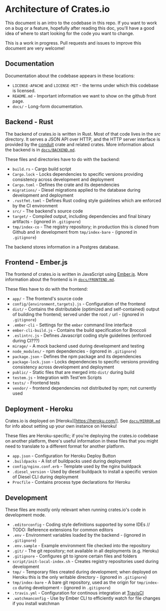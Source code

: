 # Architecture of Crates.io

This document is an intro to the codebase in this repo. If you want to work on a bug or a feature,
hopefully after reading this doc, you'll have a good idea of where to start looking for the code
you want to change.

This is a work in progress. Pull requests and issues to improve this document are very welcome!

## Documentation

Documentation about the codebase appears in these locations:

* `LICENSE-APACHE` and `LICENSE-MIT` - the terms under which this codebase is licensed.
* `README.md` - Important information we want to show on the github front page.
* `docs/` - Long-form documentation.

## Backend - Rust

The backend of crates.io is written in Rust. Most of that code lives in the *src* directory. It
serves a JSON API over HTTP, and the HTTP server interface is provided by the [conduit][] crate and
related crates. More information about the backend is in
[`docs/BACKEND.md`](https://github.com/rust-lang/crates.io/blob/master/docs/BACKEND.md).

[conduit]: https://crates.io/crates/conduit

These files and directories have to do with the backend:

* `build.rs` - Cargo build script
* `Cargo.lock` - Locks dependencies to specific versions providing consistency across development
  and deployment
* `Cargo.toml` - Defines the crate and its dependencies
* `migrations/` - Diesel migrations applied to the database during development and deployment
* `.rustfmt.toml` - Defines Rust coding style guidelines which are enforced by the CI environment
* `src/` - The backend's source code
* `target/` - Compiled output, including dependencies and final binary artifacts - (ignored in
  `.gitignore`)
* `tmp/index-co` - The registry repository; in production this is cloned from Github and in
  development from `tmp/index-bare` - (ignored in `.gitignore`)

The backend stores information in a Postgres database.

## Frontend - Ember.js

The frontend of crates.io is written in JavaScript using [Ember.js][]. More information about the
frontend is in [`docs/FRONTEND.md`](https://github.com/rust-lang/crates.io/blob/master/docs/FRONTEND.md).

[Ember.js]: https://emberjs.com/

These files have to do with the frontend:

* `app/` - The frontend's source code
* `config/{environment,targets}.js` - Configuration of the frontend
* `dist/` - Contains the distributable (optimized and self-contained) output of building the
  frontend; served under the root `/` url - (ignored in `.gitignore`)
* `.ember-cli` - Settings for the `ember` command line interface
* `ember-cli-build.js` - Contains the build specification for Broccoli
* `.eslintrc.js` - Defines Javascript coding style guidelines (enforced during CI???)
* `mirage/` - A mock backend used during development and testing
* `node_modules/` - npm dependencies - (ignored in `.gitignore`)
* `package.json` - Defines the npm package and its dependencies
* `package-lock.json` - Locks dependencies to specific versions providing consistency across
  development and deployment
* `public/` - Static files that are merged into `dist/` during build
* `testem.js` - Integration with Test'em Scripts
* `tests/` - Frontend tests
* `vendor/` - frontend dependencies not distributed by npm; not currently used

## Deployment - Heroku

Crates.io is deployed on [Heroku][https://heroku.com/]. See [`docs/MIRROR.md`][] for info about
setting up your own instance on Heroku!

[`docs/MIRROR.md`]: https://github.com/rust-lang/crates.io/blob/master/docs/MIRROR.md

These files are Heroku-specific; if you're deploying the crates.io codebase on another platform,
there's useful information in these files that you might need to translate to a different format
for another platform.

* `app.json` - Configuration for Heroku Deploy Button
* `.buildpacks` - A list of buildpacks used during deployment
* `config/nginx.conf.erb` - Template used by the nginx buildpack
* `.diesel_version` - Used by diesel buildpack to install a specific version of Diesel CLI during
  deployment
* `Procfile` - Contains process type declarations for Heroku

## Development

These files are mostly only relevant when running crates.io's code in development mode.

* `.editorconfig` - Coding style definitions supported by some IDEs // TODO: Reference extensions
  for common editors
* `.env` - Environment variables loaded by the backend - (ignored in `.gitignore`)
* `.env.sample` - Example environment file checked into the repository
* `.git/` - The git repository; not available in all deployments (e.g. Heroku)
* `.gitignore` - Configures git to ignore certain files and folders
* `script/init-local-index.sh` - Creates registry repositories used during development
* `tmp/` - Temporary files created during development; when deployed on Heroku this is the only
  writable directory - (ignored in `.gitignore`)
* `tmp/index-bare` - A bare git repository, used as the origin for `tmp/index-co` during
  development - (ignored in `.gitignore`)
* `.travis.yml` - Configuration for continous integration at [TravisCI][]
* `.watchmanconfig` - Use by Ember CLI to efficiently watch for file changes if you install watchman

[TravisCI]: https://travis-ci.org/rust-lang/crates.io

